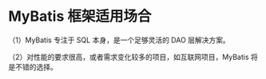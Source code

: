 # MyBatis 框架适用场合

（1）MyBatis 专注于 SQL 本身，是一个足够灵活的 DAO 层解决方案。

（2）对性能的要求很高，或者需求变化较多的项目，如互联网项目，MyBatis 将是不错的选择。